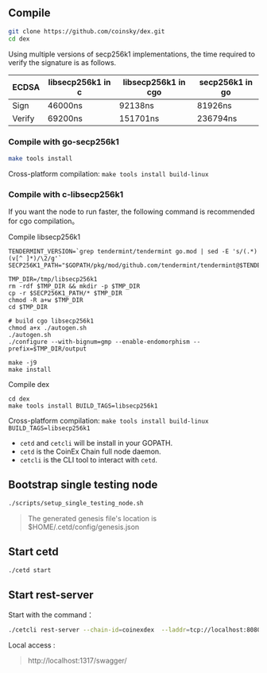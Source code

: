 ## Compile

```bash
git clone https://github.com/coinsky/dex.git
cd dex
```

Using multiple versions of secp256k1 implementations, the time required to verify the signature is as follows.

ECDSA | libsecp256k1 in c | libsecp256k1 in cgo | secp256k1 in go
---------|-----------|----------|---------|
Sign | 46000ns | 92138ns | 81926ns | 
Verify | 69200ns | 151701ns | 236794ns | 

### Compile with go-secp256k1

```bash
make tools install
``` 

Cross-platform compilation: `make tools install build-linux`

### Compile with c-libsecp256k1

If you want the node to run faster, the following command is recommended for cgo compilation。

Compile libsecp256k1
```
TENDERMINT_VERSION=`grep tendermint/tendermint go.mod | sed -E 's/(.*) (v[^ ]*)/\2/g'`
SECP256K1_PATH="$GOPATH/pkg/mod/github.com/tendermint/tendermint@$TENDERMINT_VERSION/crypto/secp256k1/internal/secp256k1/libsecp256k1"

TMP_DIR=/tmp/libsecp256k1
rm -rdf $TMP_DIR && mkdir -p $TMP_DIR
cp -r $SECP256K1_PATH/* $TMP_DIR
chmod -R a+w $TMP_DIR
cd $TMP_DIR

# build cgo libsecp256k1
chmod a+x ./autogen.sh
./autogen.sh
./configure --with-bignum=gmp --enable-endomorphism --prefix=$TMP_DIR/output

make -j9
make install
```

Compile dex
```
cd dex
make tools install BUILD_TAGS=libsecp256k1
```
Cross-platform compilation: `make tools install build-linux BUILD_TAGS=libsecp256k1`

- `cetd` and `cetcli` will be install in your GOPATH.
- `cetd` is the CoinEx Chain full node daemon. 
- `cetcli` is the CLI tool to interact with `cetd`.

## Bootstrap single testing node
```bash
./scripts/setup_single_testing_node.sh
```

> The generated genesis file's location is $HOME/.cetd/config/genesis.json

## Start cetd

```bash
./cetd start
```

## Start rest-server

Start with the command：
```bash
./cetcli rest-server --chain-id=coinexdex  --laddr=tcp://localhost:8080  --node tcp://localhost:26657 --trust-node=false
```

Local access :
> http://localhost:1317/swagger/
